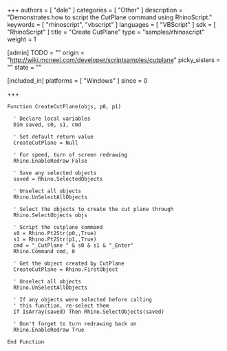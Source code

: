 +++
authors = [ "dale" ]
categories = [ "Other" ]
description = "Demonstrates how to script the CutPlane command using RhinoScript."
keywords = [ "rhinoscript", "vbscript" ]
languages = [ "VBScript" ]
sdk = [ "RhinoScript" ]
title = "Create CutPlane"
type = "samples/rhinoscript"
weight = 1

[admin]
TODO = ""
origin = "http://wiki.mcneel.com/developer/scriptsamples/cutplane"
picky_sisters = ""
state = ""

[included_in]
platforms = [ "Windows" ]
since = 0

+++

```vbnet
Function CreateCutPlane(objs, p0, p1)

  ' Declare local variables
  Dim saved, s0, s1, cmd

  ' Set default return value  
  CreateCutPlane = Null

  ' For speed, turn of screen redrawing
  Rhino.EnableRedraw False

  ' Save any selected objects
  saved = Rhino.SelectedObjects

  ' Unselect all objects
  Rhino.UnSelectAllObjects

  ' Select the objects to create the cut plane through
  Rhino.SelectObjects objs

  ' Script the cutplane command
  s0 = Rhino.Pt2Str(p0,,True)
  s1 = Rhino.Pt2Str(p1,,True)
  cmd = "_CutPlane " & s0 & s1 & "_Enter"
  Rhino.Command cmd, 0

  ' Get the object created by CutPlane
  CreateCutPlane = Rhino.FirstObject

  ' Unselect all objects
  Rhino.UnSelectAllObjects

  ' If any objects were selected before calling
  ' this function, re-select them
  If IsArray(saved) Then Rhino.SelectObjects(saved)

  ' Don't forget to turn redrawing back on
  Rhino.EnableRedraw True

End Function
```
